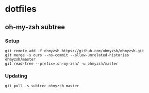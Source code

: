 # dotfiles

## oh-my-zsh subtree

### Setup

```
git remote add -f ohmyzsh https://github.com/ohmyzsh/ohmyzsh.git
git merge -s ours --no-commit --allow-unrelated-histories ohmyzsh/master
git read-tree --prefix=.oh-my-zsh/ -u ohmyzsh/master
```

### Updating

```
git pull -s subtree ohmyzsh master
```
